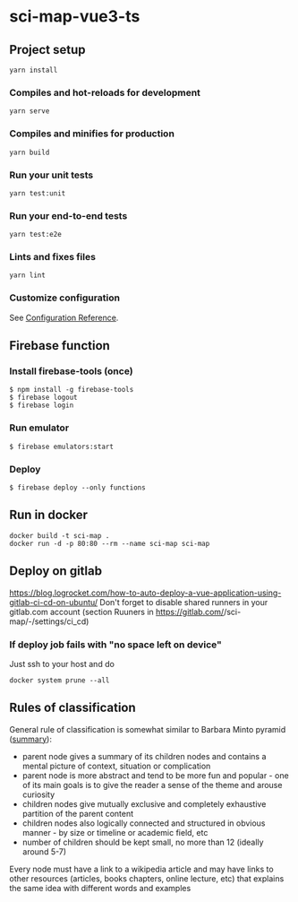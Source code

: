 # sci-map-vue3-ts

## Project setup
```
yarn install
```

### Compiles and hot-reloads for development
```
yarn serve
```

### Compiles and minifies for production
```
yarn build
```

### Run your unit tests
```
yarn test:unit
```

### Run your end-to-end tests
```
yarn test:e2e
```

### Lints and fixes files
```
yarn lint
```

### Customize configuration
See [Configuration Reference](https://cli.vuejs.org/config/).

## Firebase function
### Install firebase-tools (once)
```shell
$ npm install -g firebase-tools
$ firebase logout
$ firebase login
```
### Run emulator
```shell
$ firebase emulators:start
```
### Deploy
```shell
$ firebase deploy --only functions
```

## Run in docker
```shell script
docker build -t sci-map .
docker run -d -p 80:80 --rm --name sci-map sci-map
```

## Deploy on gitlab
https://blog.logrocket.com/how-to-auto-deploy-a-vue-application-using-gitlab-ci-cd-on-ubuntu/
Don't forget to disable shared runners in your gitlab.com account (section Ruuners in https://gitlab.com/<username>/sci-map/-/settings/ci_cd)

### If deploy job fails with "no space left on device"
Just ssh to your host and do
```shell
docker system prune --all
```

## Rules of classification
General rule of classification is somewhat similar to Barbara Minto pyramid ([summary](https://medium.com/lessons-from-mckinsey/the-pyramid-principle-f0885dd3c5c7)):
 - parent node gives a summary of its children nodes and contains a mental picture of context, situation or complication
 - parent node is more abstract and tend to be more fun and popular - one of its main goals is to give the reader a sense of the theme and arouse curiosity
 - children nodes give mutually exclusive and completely exhaustive partition of the parent content
 - children nodes also logically connected and structured in obvious manner - by size or timeline or academic field, etc
 - number of children should be kept small, no more than 12 (ideally around 5-7)
 
Every node must have a link to a wikipedia article and may have links to other resources
(articles, books chapters, online lecture, etc) that explains the same idea with different words and examples 

